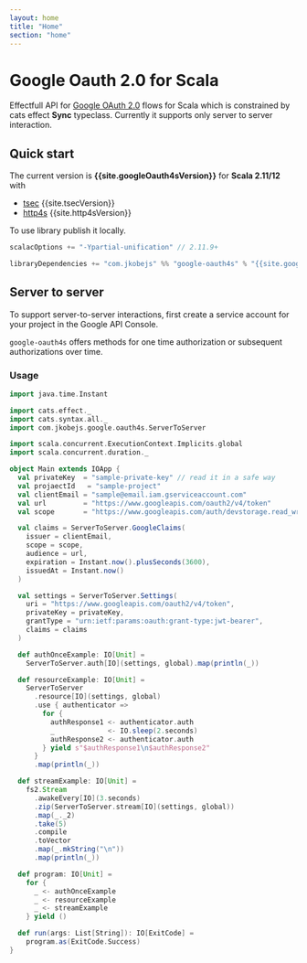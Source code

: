 ```yaml
---
layout: home
title: "Home"
section: "home"
---
```


# Google Oauth 2.0 for Scala

Effectfull API for [Google OAuth 2.0][google-oauth] flows for Scala which is constrained by cats effect **Sync** typeclass. Currently it supports only server to server interaction.

Quick start
------------
The current version is **{{site.googleOauth4sVersion}}** for **Scala 2.11/12** with
- [tsec][tsec] {{site.tsecVersion}}
- [http4s][http4s] {{site.http4sVersion}}

To use library publish it locally.
```scala
scalacOptions += "-Ypartial-unification" // 2.11.9+

libraryDependencies += "com.jkobejs" %% "google-oauth4s" % "{{site.googleOauth4sVersion}}"
```

Server to server
----------------

To support server-to-server interactions, first create a service account for your project in the Google API Console.

`google-oauth4s` offers methods for one time authorization or subsequent authorizations over time.

### Usage

```scala mdoc
import java.time.Instant

import cats.effect._
import cats.syntax.all._
import com.jkobejs.google.oauth4s.ServerToServer

import scala.concurrent.ExecutionContext.Implicits.global
import scala.concurrent.duration._

object Main extends IOApp {
  val privateKey  = "sample-private-key" // read it in a safe way
  val projaectId   = "sample-project"
  val clientEmail = "sample@email.iam.gserviceaccount.com"
  val url         = "https://www.googleapis.com/oauth2/v4/token"
  val scope       = "https://www.googleapis.com/auth/devstorage.read_write"

  val claims = ServerToServer.GoogleClaims(
    issuer = clientEmail,
    scope = scope,
    audience = url,
    expiration = Instant.now().plusSeconds(3600),
    issuedAt = Instant.now()
  )

  val settings = ServerToServer.Settings(
    uri = "https://www.googleapis.com/oauth2/v4/token",
    privateKey = privateKey,
    grantType = "urn:ietf:params:oauth:grant-type:jwt-bearer",
    claims = claims
  )

  def authOnceExample: IO[Unit] =
    ServerToServer.auth[IO](settings, global).map(println(_))

  def resourceExample: IO[Unit] =
    ServerToServer
      .resource[IO](settings, global)
      .use { authenticator =>
        for {
          authResponse1 <- authenticator.auth
          _             <- IO.sleep(2.seconds)
          authResponse2 <- authenticator.auth
        } yield s"$authResponse1\n$authResponse2"
      }
      .map(println(_))

  def streamExample: IO[Unit] =
    fs2.Stream
      .awakeEvery[IO](3.seconds)
      .zip(ServerToServer.stream[IO](settings, global))
      .map(_._2)
      .take(5)
      .compile
      .toVector
      .map(_.mkString("\n"))
      .map(println(_))

  def program: IO[Unit] =
    for {
      _ <- authOnceExample
      _ <- resourceExample
      _ <- streamExample
    } yield ()

  def run(args: List[String]): IO[ExitCode] =
    program.as(ExitCode.Success)
}
```

[google-oauth]: https://developers.google.com/identity/protocols/OAuth2
[tsec]: https://jmcardon.github.io/tsec/
[http4s]: https://http4s.org/
